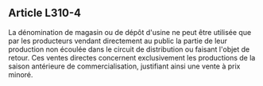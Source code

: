 Article L310-4
----
La dénomination de magasin ou de dépôt d'usine ne peut être utilisée que par les
producteurs vendant directement au public la partie de leur production non
écoulée dans le circuit de distribution ou faisant l'objet de retour. Ces ventes
directes concernent exclusivement les productions de la saison antérieure de
commercialisation, justifiant ainsi une vente à prix minoré.
